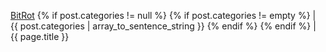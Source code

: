 <a href="/">BitRot</a>
{% if post.categories != null %}
	{% if post.categories != empty %}
		| {{ post.categories | array_to_sentence_string }}
	{% endif %}
{% endif %}
 | {{ page.title }}
